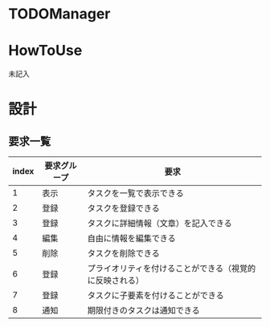 # TODOManager

# HowToUse
未記入


# 設計
## 要求一覧
| index | 要求グループ | 要求                                                     |
| ----- | ------------ | -------------------------------------------------------- |
| 1     | 表示         | タスクを一覧で表示できる                                 |
| 2     | 登録         | タスクを登録できる                                       |
| 3     | 登録         | タスクに詳細情報（文章）を記入できる                     |
| 4     | 編集         | 自由に情報を編集できる                                   |
| 5     | 削除         | タスクを削除できる                                       |
| 6     | 登録         | プライオリティを付けることができる（視覚的に反映される） |
| 7     | 登録         | タスクに子要素を付けることができる                       |
| 8     | 通知         | 期限付きのタスクは通知できる                             |

